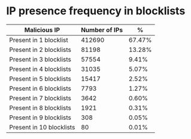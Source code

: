 # IP presence frequency in blocklists
| Malicious IP | Number of IPs | % |
|----|----|----|
| Present in 1 blocklist | 412690 | 67.47% |
| Present in 2 blocklists | 81198 | 13.28% |
| Present in 3 blocklists | 57554 | 9.41% |
| Present in 4 blocklists | 31035 | 5.07% |
| Present in 5 blocklists | 15417 | 2.52% |
| Present in 6 blocklists | 7793 | 1.27% |
| Present in 7 blocklists | 3642 | 0.60% |
| Present in 8 blocklists | 1921 | 0.31% |
| Present in 9 blocklists | 308 | 0.05% |
| Present in 10 blocklists | 80 | 0.01% |
